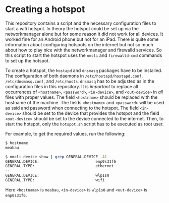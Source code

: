 # Creating a hotspot

This repository contains a script and the necessary configuration files to
start a wifi hotspot. In theory the hotspot could be set up via the
networkmanager alone but for some reason it did not work for all devices. It
worked fine for an Android phone but not for an iPad. There is quite some
information about configuring hotspots on the internet but not so much about
how to play nice with the networkmanager and firewalld services. So this script
to start the hotspot uses the `nmcli` and `firewalld-cmd` commands to set up
the hotspot.

To create a hotspot, the `hostapd` and `dnsmasq` packages have to be installed.
The configuration of both daemons in `/etc/hostapd/hostapd.conf`,
`/etc/dnsmasq.conf`, and `/etc/hosts.dnsmasq` has to be adjusted as in the
configuration files in this repository. It is *important* to replace all
occurrences of `<hostname>`, `<password>`, `<in-device>`, and `<out-device>` in
*all* files with proper values. The field `<hostname>` should be replaced with
the hostname of the machine. The fields `<hostname>` and `<password>` will be
used as ssid and password when connecting to the hotspot. The field
`<in-device>` should be set to the device that provides the hotspot and the
field `<out-device>` should be set to the device connected to the internet.
Then, to start the hotspot, only the `hotspot.sh` script has to be executed as
root user.

For example, to get the required values, run the following:

```bash
$ hostname
meabau

$ nmcli device show | grep GENERAL.DEVICE -A1
GENERAL.DEVICE:                         enp0s31f6
GENERAL.TYPE:                           ethernet
--
GENERAL.DEVICE:                         wlp1s0
GENERAL.TYPE:                           wifi
```

Here `<hostname>` is `meabau`, `<in-device>` is `wlp1s0` and `<out-device>` is
`enp0s31f6`.
